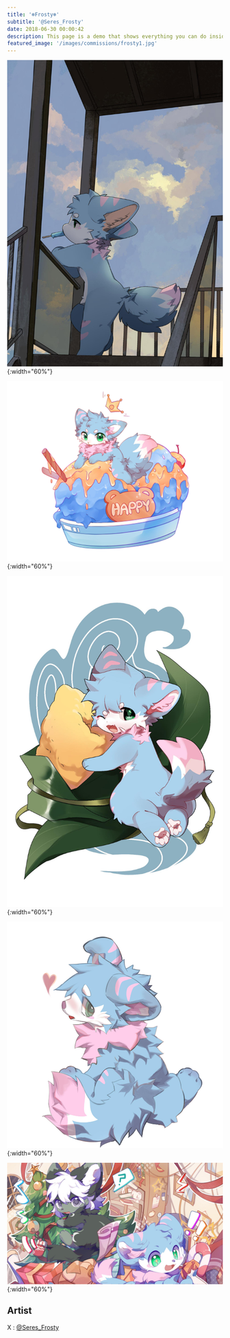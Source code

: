 ```yaml
---
title: '❄Frosty❄'
subtitle: '@Seres_Frosty'
date: 2018-06-30 00:00:42
description: This page is a demo that shows everything you can do inside portfolio and blog posts.
featured_image: '/images/commissions/frosty1.jpg'
---
```


![](/images/commissions/frosty1.jpg){:width="60%"}

![](/images/commissions/frosty2.jpg){:width="60%"}

![](/images/commissions/frosty3.jpg){:width="60%"}

![](/images/commissions/frosty4.jpg){:width="60%"}

![](/images/commissions/frosty5.jpg){:width="60%"}

## Artist

X : [@Seres_Frosty](https://twitter.com/Seres_Frosty)